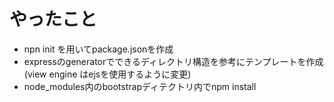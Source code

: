 # やったこと
- npn init を用いてpackage.jsonを作成
- expressのgeneratorでできるディレクトリ構造を参考にテンプレートを作成
(view engine はejsを使用するように変更)
- node_modules内のbootstrapディテクトリ内でnpm install

